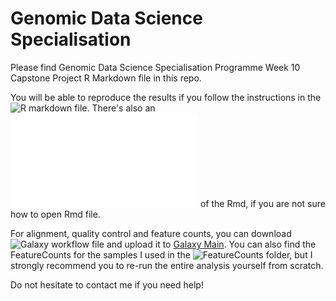 # Genomic Data Science Specialisation

Please find Genomic Data Science Specialisation Programme Week 10 Capstone Project R Markdown file in this repo.

You will be able to reproduce the results if you follow the instructions in the ![R markdown](jhu_gdsc.Rmd) file. There's also an ![html file](jhu_gdsc.html) of the Rmd, if you are not sure how to open Rmd file.

For alignment, quality control and feature counts, you can download ![Galaxy workflow file](workflow.ga) and upload it to [Galaxy Main](https://usegalaxy.org). You can also find the FeatureCounts for the samples I used in the ![FeatureCounts](/FeatureCounts) folder, but I strongly recommend you to re-run the entire analysis yourself from scratch.

Do not hesitate to contact me if you need help!
